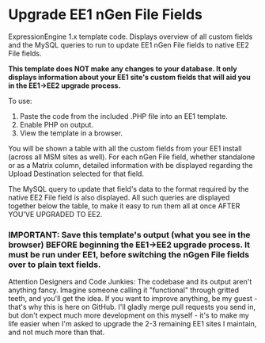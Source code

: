 Upgrade EE1 nGen File Fields
============================

ExpressionEngine 1.x template code. Displays overview of all custom fields and the MySQL queries to run to update EE1 nGen File fields to native EE2 File fields.

**This template does NOT make any changes to your database. It only displays information about your EE1 site's custom fields that will aid you in the EE1->EE2 upgrade process.**

To use:

1. Paste the code from the included .PHP file into an EE1 template.
2. Enable PHP on output.
3. View the template in a browser.

You will be shown a table with all the custom fields from your EE1 install (across all MSM sites as well). For each nGen File field, whether standalone or as a Matrix column, detailed information with be displayed regarding the Upload Destination selected for that field.

The MySQL query to update that field's data to the format required by the native EE2 File field is also displayed. All such queries are displayed together below the table, to make it easy to run them all at once AFTER YOU'VE UPGRADED TO EE2.

### IMPORTANT: Save this template's output (what you see in the browser) BEFORE beginning the EE1->EE2 upgrade process. It must be run under EE1, before switching the nGgen File fields over to plain text fields.

Attention Designers and Code Junkies: The codebase and its output aren't anything fancy. Imagine someone calling it "functional" through gritted teeth, and you'll get the idea. If you want to improve anything, be my guest - that's why this is here on GitHub. I'll gladly merge pull requests you send in, but don't expect much more development on this myself - it's to make my life easier when I'm asked to upgrade the 2-3 remaining EE1 sites I maintain, and not much more than that.
